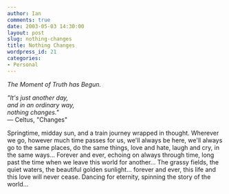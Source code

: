 ```yaml
---
author: Ian
comments: true
date: 2003-05-03 14:30:00
layout: post
slug: nothing-changes
title: Nothing Changes
wordpress_id: 21
categories:
- Personal
---
```


*The Moment of Truth has Begun.*

*"It's just another day,<br/>
and in an ordinary way,<br/>
nothing changes."*<br/>
&mdash; Celtus, "Changes"

Springtime, midday sun, and a train journey wrapped in thought. Wherever we go, however much time passes for us, we'll always be here, we'll always go to the same places, do the same things, love and hate, laugh and cry, in the same ways... Forever and ever, echoing on always through time, long past the time when we leave this world for another... The grassy fields, the quiet waters, the beautiful golden sunlight... forever and ever, this life and this love will never cease. Dancing for eternity, spinning the story of the world...
